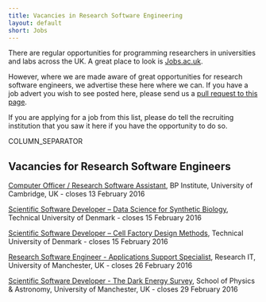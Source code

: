 ```yaml
---
title: Vacancies in Research Software Engineering
layout: default
short: Jobs
---
```


There are regular opportunities for programming researchers in universities and labs across the UK.
A great place to look is [Jobs.ac.uk](http://www.jobs.ac.uk/).

However, where we are made aware of great opportunities for research software engineers, we advertise these here where we can. If you have a job advert you wish to see posted here, please send us a [pull request to this page](https://github.com/UKRSE/UKRSE.github.io/blob/master/jobs.md).

If you are applying for a job from this list, please do tell the recruiting institution that you saw it here if you have the opportunity to do so.

COLUMN_SEPARATOR

Vacancies for Research Software Engineers
-----------------------

<!--- *There are no vacancies that we know of at present. Please let us know if you have one.* -->

[Computer Officer / Research Software Assistant](http://www.jobs.cam.ac.uk/job/9277/), 
BP Institute, University of Cambridge, UK - closes 13 February 2016

[Scientific Software Developer – Data Science for Synthetic Biology](http://www.biosustain.dtu.dk/english/About/Vacant-Positions/job?id=f1b9700d-6be4-439c-ab85-40330604bda5), Technical University of Denmark - closes 15 February 2016
 
[Scientific Software Developer – Cell Factory Design Methods](http://www.biosustain.dtu.dk/english/About/Vacant-Positions/job?id=1bd3af44-312a-4378-af7a-e034a43896ee), Technical University of Denmark - closes 15 February 2016

[Research Software Engineer - Applications Support Specialist](https://www.jobs.manchester.ac.uk/displayjob.aspx?jobid=11017), Research IT, University of Manchester, UK - closes 26 February 2016

[Scientific Software Developer - The Dark Energy Survey](https://www.jobs.manchester.ac.uk/universityofmanchesterinternal/displayjob.aspx?jobid=10827), School of Physics & Astronomy, University of Manchester, UK - closes 29 February 2016
